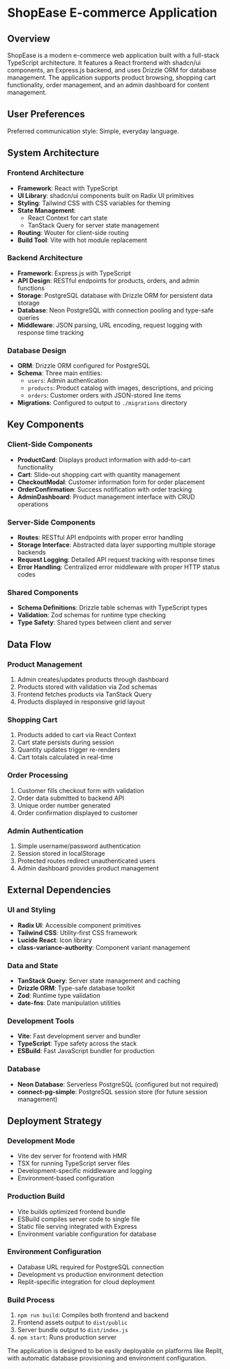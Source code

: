 # ShopEase E-commerce Application

## Overview

ShopEase is a modern e-commerce web application built with a full-stack TypeScript architecture. It features a React frontend with shadcn/ui components, an Express.js backend, and uses Drizzle ORM for database management. The application supports product browsing, shopping cart functionality, order management, and an admin dashboard for content management.

## User Preferences

Preferred communication style: Simple, everyday language.

## System Architecture

### Frontend Architecture
- **Framework**: React with TypeScript
- **UI Library**: shadcn/ui components built on Radix UI primitives
- **Styling**: Tailwind CSS with CSS variables for theming
- **State Management**: 
  - React Context for cart state
  - TanStack Query for server state management
- **Routing**: Wouter for client-side routing
- **Build Tool**: Vite with hot module replacement

### Backend Architecture
- **Framework**: Express.js with TypeScript
- **API Design**: RESTful endpoints for products, orders, and admin functions
- **Storage**: PostgreSQL database with Drizzle ORM for persistent data storage
- **Database**: Neon PostgreSQL with connection pooling and type-safe queries
- **Middleware**: JSON parsing, URL encoding, request logging with response time tracking

### Database Design
- **ORM**: Drizzle ORM configured for PostgreSQL
- **Schema**: Three main entities:
  - `users`: Admin authentication
  - `products`: Product catalog with images, descriptions, and pricing
  - `orders`: Customer orders with JSON-stored line items
- **Migrations**: Configured to output to `./migrations` directory

## Key Components

### Client-Side Components
- **ProductCard**: Displays product information with add-to-cart functionality
- **Cart**: Slide-out shopping cart with quantity management
- **CheckoutModal**: Customer information form for order placement
- **OrderConfirmation**: Success notification with order tracking
- **AdminDashboard**: Product management interface with CRUD operations

### Server-Side Components
- **Routes**: RESTful API endpoints with proper error handling
- **Storage Interface**: Abstracted data layer supporting multiple storage backends
- **Request Logging**: Detailed API request tracking with response times
- **Error Handling**: Centralized error middleware with proper HTTP status codes

### Shared Components
- **Schema Definitions**: Drizzle table schemas with TypeScript types
- **Validation**: Zod schemas for runtime type checking
- **Type Safety**: Shared types between client and server

## Data Flow

### Product Management
1. Admin creates/updates products through dashboard
2. Products stored with validation via Zod schemas
3. Frontend fetches products via TanStack Query
4. Products displayed in responsive grid layout

### Shopping Cart
1. Products added to cart via React Context
2. Cart state persists during session
3. Quantity updates trigger re-renders
4. Cart totals calculated in real-time

### Order Processing
1. Customer fills checkout form with validation
2. Order data submitted to backend API
3. Unique order number generated
4. Order confirmation displayed to customer

### Admin Authentication
1. Simple username/password authentication
2. Session stored in localStorage
3. Protected routes redirect unauthenticated users
4. Admin dashboard provides product management

## External Dependencies

### UI and Styling
- **Radix UI**: Accessible component primitives
- **Tailwind CSS**: Utility-first CSS framework
- **Lucide React**: Icon library
- **class-variance-authority**: Component variant management

### Data and State
- **TanStack Query**: Server state management and caching
- **Drizzle ORM**: Type-safe database toolkit
- **Zod**: Runtime type validation
- **date-fns**: Date manipulation utilities

### Development Tools
- **Vite**: Fast development server and bundler
- **TypeScript**: Type safety across the stack
- **ESBuild**: Fast JavaScript bundler for production

### Database
- **Neon Database**: Serverless PostgreSQL (configured but not required)
- **connect-pg-simple**: PostgreSQL session store (for future session management)

## Deployment Strategy

### Development Mode
- Vite dev server for frontend with HMR
- TSX for running TypeScript server files
- Development-specific middleware and logging
- Environment-based configuration

### Production Build
- Vite builds optimized frontend bundle
- ESBuild compiles server code to single file
- Static file serving integrated with Express
- Environment variable configuration for database

### Environment Configuration
- Database URL required for PostgreSQL connection
- Development vs production environment detection
- Replit-specific integration for cloud deployment

### Build Process
1. `npm run build`: Compiles both frontend and backend
2. Frontend assets output to `dist/public`
3. Server bundle output to `dist/index.js`
4. `npm start`: Runs production server

The application is designed to be easily deployable on platforms like Replit, with automatic database provisioning and environment configuration.